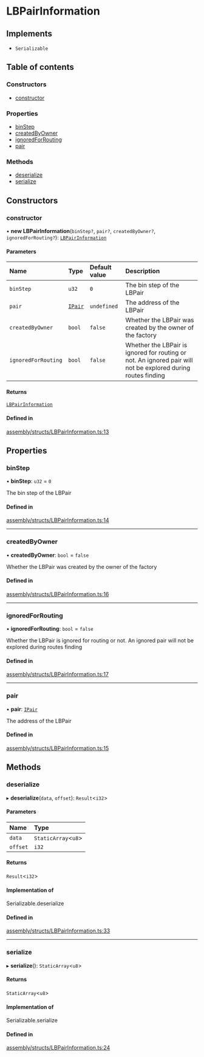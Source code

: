 # LBPairInformation

## Implements

- `Serializable`

## Table of contents

### Constructors

- [constructor](LBPairInformation.md#constructor)

### Properties

- [binStep](LBPairInformation.md#binstep)
- [createdByOwner](LBPairInformation.md#createdbyowner)
- [ignoredForRouting](LBPairInformation.md#ignoredforrouting)
- [pair](LBPairInformation.md#pair)

### Methods

- [deserialize](LBPairInformation.md#deserialize)
- [serialize](LBPairInformation.md#serialize)

## Constructors

### constructor

• **new LBPairInformation**(`binStep?`, `pair?`, `createdByOwner?`, `ignoredForRouting?`): [`LBPairInformation`](LBPairInformation.md)

#### Parameters

| Name | Type | Default value | Description |
| :------ | :------ | :------ | :------ |
| `binStep` | `u32` | `0` | The bin step of the LBPair |
| `pair` | [`IPair`](../interfaces/IPair.md) | `undefined` | The address of the LBPair |
| `createdByOwner` | `bool` | `false` | Whether the LBPair was created by the owner of the factory |
| `ignoredForRouting` | `bool` | `false` | Whether the LBPair is ignored for routing or not. An ignored pair will not be explored during routes finding |

#### Returns

[`LBPairInformation`](LBPairInformation.md)

#### Defined in

[assembly/structs/LBPairInformation.ts:13](https://github.com/dusaprotocol/v1-core-confidencial/blob/327ce5d/assembly/structs/LBPairInformation.ts#L13)

## Properties

### binStep

• **binStep**: `u32` = `0`

The bin step of the LBPair

#### Defined in

[assembly/structs/LBPairInformation.ts:14](https://github.com/dusaprotocol/v1-core-confidencial/blob/327ce5d/assembly/structs/LBPairInformation.ts#L14)

___

### createdByOwner

• **createdByOwner**: `bool` = `false`

Whether the LBPair was created by the owner of the factory

#### Defined in

[assembly/structs/LBPairInformation.ts:16](https://github.com/dusaprotocol/v1-core-confidencial/blob/327ce5d/assembly/structs/LBPairInformation.ts#L16)

___

### ignoredForRouting

• **ignoredForRouting**: `bool` = `false`

Whether the LBPair is ignored for routing or not. An ignored pair will not be explored during routes finding

#### Defined in

[assembly/structs/LBPairInformation.ts:17](https://github.com/dusaprotocol/v1-core-confidencial/blob/327ce5d/assembly/structs/LBPairInformation.ts#L17)

___

### pair

• **pair**: [`IPair`](../interfaces/IPair.md)

The address of the LBPair

#### Defined in

[assembly/structs/LBPairInformation.ts:15](https://github.com/dusaprotocol/v1-core-confidencial/blob/327ce5d/assembly/structs/LBPairInformation.ts#L15)

## Methods

### deserialize

▸ **deserialize**(`data`, `offset`): `Result`<`i32`\>

#### Parameters

| Name | Type |
| :------ | :------ |
| `data` | `StaticArray`<`u8`\> |
| `offset` | `i32` |

#### Returns

`Result`<`i32`\>

#### Implementation of

Serializable.deserialize

#### Defined in

[assembly/structs/LBPairInformation.ts:33](https://github.com/dusaprotocol/v1-core-confidencial/blob/327ce5d/assembly/structs/LBPairInformation.ts#L33)

___

### serialize

▸ **serialize**(): `StaticArray`<`u8`\>

#### Returns

`StaticArray`<`u8`\>

#### Implementation of

Serializable.serialize

#### Defined in

[assembly/structs/LBPairInformation.ts:24](https://github.com/dusaprotocol/v1-core-confidencial/blob/327ce5d/assembly/structs/LBPairInformation.ts#L24)
